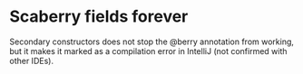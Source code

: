 # Scaberry fields forever

Secondary constructors does not stop the @berry annotation from
working, but it makes it marked as a compilation error in IntelliJ (not
confirmed with other IDEs).